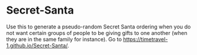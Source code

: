 # Secret-Santa
Use this to generate a pseudo-random Secret Santa ordering when you do not want certain groups of people to be giving gifts to one another (when they are in the same family for instance). Go to https://timetravel-1.github.io/Secret-Santa/.

